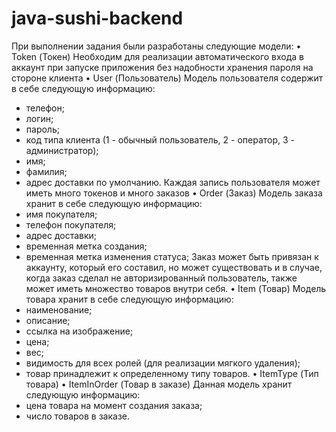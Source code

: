 # java-sushi-backend
При выполнении задания были разработаны следующие модели:
•	Token (Токен)
Необходим для реализации автоматического входа в аккаунт при запуске приложения без надобности хранения пароля на стороне клиента
•	User (Пользователь)
Модель пользователя содержит в себе следующую информацию:
- телефон;
- логин;
-	пароль;
-	код типа клиента (1 - обычный пользователь, 2 - оператор, 3 - администратор);
-	имя;
-	фамилия;
-	адрес доставки по умолчанию.
Каждая запись пользователя может иметь много токенов и много заказов
•	Order (Заказ)
Модель заказа хранит в себе следующую информацию:
-	имя покупателя;
-	телефон покупателя;
-	адрес доставки;
-	временная метка создания;
-	временная метка изменения статуса;
Заказ может быть привязан к аккаунту, который его составил, но может существовать и в случае, когда заказ сделал не авторизированный пользователь, также может иметь множество товаров внутри себя.
•	Item (Товар)
Модель товара хранит в себе следующую информацию:
-	наименование;
-	описание;
-	ссылка на изображение;
-	цена;
-	вес;
-	видимость для всех ролей (для реализации мягкого удаления);
-	товар принадлежит к определенному типу товаров.
•	ItemType (Тип товара)
•	ItemInOrder (Товар в заказе)
Данная модель хранит следующую информацию:
-	цена товара на момент создания заказа;
-	число товаров в заказе.
